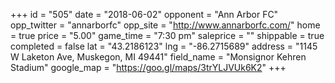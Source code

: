 +++
id = "505"
date = "2018-06-02"
opponent = "Ann Arbor FC"
opp_twitter = "annarborfc"
opp_site = "http://www.annarborfc.com/"
home = true
price = "5.00"
game_time = "7:30 pm"
saleprice = ""
shippable = true
completed = false
lat = "43.2186123"
lng = "-86.2715689"
address = "1145 W Laketon Ave, Muskegon, MI 49441"
field_name = "Monsignor Kehren Stadium"
google_map = "https://goo.gl/maps/3trYLJVUk6K2"
+++

